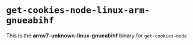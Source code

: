 # `get-cookies-node-linux-arm-gnueabihf`

This is the **armv7-unknown-linux-gnueabihf** binary for `get-cookies-node`

